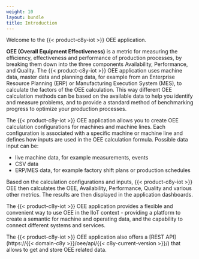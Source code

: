 ```yaml
---
weight: 10
layout: bundle
title: Introduction
---
```


Welcome to the {{< product-c8y-iot >}} OEE application.

**OEE (Overall Equipment Effectiveness)** is a metric for measuring the efficiency, effectiveness and performance of production processes, by breaking them down into the three components Availability, Performance, and Quality.
The {{< product-c8y-iot >}} OEE application uses machine data, master data and planning data, for example from an Enterprise Resource Planning (ERP) or Manufacturing Execution System (MES), to calculate the factors of the OEE calculation. This way different OEE calculation methods can be based on the available data to help you identify and measure problems, and to provide a standard method of benchmarking progress to optimize your production processes.

The {{< product-c8y-iot >}} OEE application allows you to create OEE calculation configurations for machines and machine lines. Each configuration is associated with a specific machine or machine line and defines how inputs are used in the OEE calculation formula. Possible data input can be:

* live machine data, for example measurements, events
* CSV data
* ERP/MES data, for example factory shift plans or production schedules

Based on the calculation configurations and inputs, {{< product-c8y-iot >}} OEE then calculates the OEE, Availability, Performance, Quality and various other metrics. The results are then displayed in the application dashboards.

The {{< product-c8y-iot >}} OEE application provides a flexible and convenient way to use OEE in the IIoT context - providing a platform to create a semantic for machine and operating data, and the capability to connect different systems and services.

The {{< product-c8y-iot >}} OEE application also offers a [REST API](https://{{< domain-c8y >}}/oee/api/{{< c8y-current-version >}}/) that allows to get and store OEE related data.